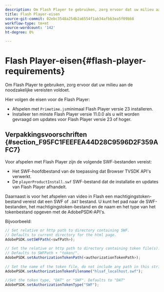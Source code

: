 ```yaml
---
description: Om Flash Player te gebruiken, zorg ervoor dat uw milieu aan de noodzakelijke vereisten voldoet.
title: Flash Player-eisen
source-git-commit: 02ebc3548a254b2a6554f1ab34afbb3ea5f09bb8
workflow-type: tm+mt
source-wordcount: '142'
ht-degree: 0%

---
```


# Flash Player-eisen{#flash-player-requirements}

Om Flash Player te gebruiken, zorg ervoor dat uw milieu aan de noodzakelijke vereisten voldoet.

<!--<a id="section_FEE654D506EC4D85AE77302AD2A27777"></a>-->

Hier volgen de eisen voor de Flash Player:

* Afspelen met `Primetime.js`minimaal Flash Player versie 23 installeren.
* Installeer ten minste Flash Player versie 11.0.0 als u wilt worden gevraagd om updates voor Flash Player versie 23 of hoger.

## Verpakkingsvoorschriften {#section_F95FC1FEEFEA44D28C9596D2F359AFC7}

Voor afspelen met Flash Player zijn de volgende SWF-bestanden vereist:

* Het SWF-hoofdbestand van de toepassing dat Browser TVSDK API&#39;s verwerkt.
* De `playerProductInstall.swf` SWF-bestand dat de installatie en updates van Flash Player afhandelt.

Daarnaast is voor het afspelen van video in Flash een machtigingstoken-bestand vereist dat een SWF of `.DAT` bestand. U kunt het pad naar de SWF-bestanden, het machtigingstoken-bestand en de naam en het type van het tokenbestand opgeven met de AdobePSDK-API&#39;s.

Bijvoorbeeld:

```js
// Set relative or http path to directory containing SWF.  
// Defaults to current directory for the html page. 
AdobePSDK.setSWFPath(<swfPath>); 
 
// Set the relative or http path to directory containing token file(s). 
// Defaults to SWFPath + "token/". 
AdobePSDK.setAuthorizationTokenPath(<authorizationTokenPath>); 
 
// Set the name of the token file, do not include any path in this string. 
AdobePSDK.setAuthorizationTokenFilename("hlsaf_localhost.swf"); 
 
//Set the token type, "DAT" or "SWF". Defaults to "DAT" 
AdobePSDK.setAuthorizationTokenType("SWF");
```
